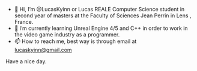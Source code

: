 - 👋 Hi, I’m @LucasKyinn or Lucas REALE Computer Science student in second year of masters at the Faculty of Sciences Jean Perrin in Lens , France.
- 🌱 I’m currently learning Unreal Engine 4/5 and C++ in order to work in the video game industry as a programmer. 
- 📫 How to reach me, best way is through email at lucaskyinn@gmail.com

Have a nice day.

<!---
LucasKyinn/LucasKyinn is a ✨ special ✨ repository because its `README.md` (this file) appears on your GitHub profile.
You can click the Preview link to take a look at your changes.
--->
